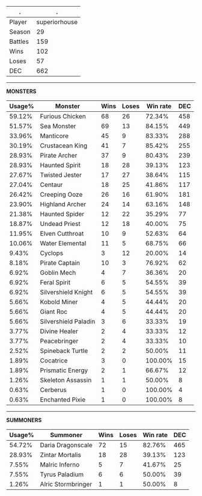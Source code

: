 .|.
|-|-
Player|superiorhouse
Season|29
Battles|159
Wins|102
Loses|57
DEC|662

---
**MONSTERS**

Usage%|Monster|Wins|Loses|Win rate|DEC|
-|-|-|-|-|-|
59.12%|Furious Chicken|68|26|72.34%|458|
51.57%|Sea Monster|69|13|84.15%|449|
33.96%|Manticore|45|9|83.33%|288|
30.19%|Crustacean King|41|7|85.42%|255|
28.93%|Pirate Archer|37|9|80.43%|239|
28.93%|Haunted Spirit|18|28|39.13%|123|
27.67%|Twisted Jester|17|27|38.64%|115|
27.04%|Centaur|18|25|41.86%|117|
26.42%|Creeping Ooze|26|16|61.90%|181|
23.90%|Highland Archer|24|14|63.16%|148|
21.38%|Haunted Spider|12|22|35.29%|77|
18.87%|Undead Priest|12|18|40.00%|75|
11.95%|Elven Cutthroat|10|9|52.63%|64|
10.06%|Water Elemental|11|5|68.75%|66|
9.43%|Cyclops|3|12|20.00%|14|
8.18%|Pirate Captain|10|3|76.92%|62|
6.92%|Goblin Mech|4|7|36.36%|20|
6.92%|Feral Spirit|6|5|54.55%|39|
6.92%|Silvershield Knight|6|5|54.55%|39|
5.66%|Kobold Miner|4|5|44.44%|20|
5.66%|Giant Roc|4|5|44.44%|20|
5.66%|Silvershield Paladin|3|6|33.33%|19|
3.77%|Divine Healer|2|4|33.33%|12|
3.77%|Peacebringer|2|4|33.33%|10|
2.52%|Spineback Turtle|2|2|50.00%|11|
1.89%|Cocatrice|3|0|100.00%|15|
1.89%|Prismatic Energy|2|1|66.67%|12|
1.26%|Skeleton Assassin|1|1|50.00%|8|
0.63%|Cerberus|1|0|100.00%|4|
0.63%|Enchanted Pixie|1|0|100.00%|8|

---
**SUMMONERS**

Usage%|Summoner|Wins|Loses|Win rate|DEC|
-|-|-|-|-|-|
54.72%|Daria Dragonscale|72|15|82.76%|465|
28.93%|Zintar Mortalis|18|28|39.13%|123|
7.55%|Malric Inferno|5|7|41.67%|25|
7.55%|Tyrus Paladium|6|6|50.00%|39|
1.26%|Alric Stormbringer|1|1|50.00%|8|
